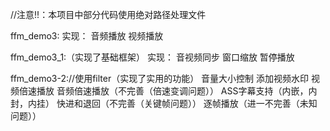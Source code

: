 //注意!!：本项目中部分代码使用绝对路径处理文件


ffm_demo3:
实现：
音频播放
视频播放

ffm_demo3_1:（实现了基础框架）
实现：
音视频同步
窗口缩放
暂停播放

ffm_demo3-2://使用filter（实现了实用的功能）
音量大小控制
添加视频水印
视频倍速播放
音频倍速播放（不完善（倍速变调问题））
ASS字幕支持（内嵌，内封，内挂）
快进和退回（不完善（关键帧问题））
逐帧播放（进一不完善（未知问题））
